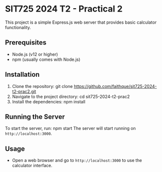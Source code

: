 # SIT725 2024 T2 - Practical 2

This project is a simple Express.js web server that provides basic calculator functionality.

## Prerequisites

- Node.js (v12 or higher)
- npm (usually comes with Node.js)

## Installation

1. Clone the repository:
git clone https://github.com/faithque/sit725-2024-t2-prac2.git
2. Navigate to the project directory:
cd sit725-2024-t2-prac2
3. Install the dependencies:
npm install

## Running the Server

To start the server, run:
npm start
The server will start running on `http://localhost:3000`.

## Usage

- Open a web browser and go to `http://localhost:3000` to use the calculator interface.
